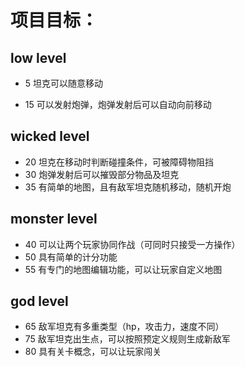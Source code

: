 项目目标： 
==========
low level
---------
* 5   坦克可以随意移动  

* 15  可以发射炮弹，炮弹发射后可以自动向前移动

wicked level
------------
* 20  坦克在移动时判断碰撞条件，可被障碍物阻挡  
* 30  炮弹发射后可以摧毁部分物品及坦克  
* 35  有简单的地图，且有敌军坦克随机移动，随机开炮  

monster level
-------------
* 40  可以让两个玩家协同作战（可同时只接受一方操作） 
* 50  具有简单的计分功能  
* 55  有专门的地图编辑功能，可以让玩家自定义地图  


god level  
---
* 65  敌军坦克有多重类型（hp，攻击力，速度不同）  
* 75  敌军坦克出生点，可以按照预定义规则生成新敌军  
* 80  具有关卡概念，可以让玩家闯关  
